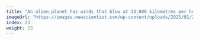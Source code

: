 ```yaml
---
title: "An alien planet has winds that blow at 33,000 kilometres per hour"
imageUrl: "https://images.newscientist.com/wp-content/uploads/2025/01/21131105/SEI_236805022.jpg?width=788"
index: 23
weight: 23
---
```

